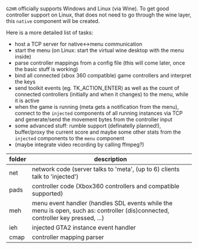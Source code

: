 `G2HR` officially supports Windows and Linux (via Wine). To get good
controller support on Linux, that does not need to go through the wine
layer, this `native` component will be created.

Here is a more detailed list of tasks:
* host a TCP server for native<->menu communication
* start the menu (on Linux: start the virtual wine desktop with the menu
	inside)
* parse controller mappings from a config file (this will come later,
	once the basic stuff is working)
* bind all connected (xbox 360 compatible) game controllers and
	interpret the keys
* send toolkit events (eg. TK_ACTION_ENTER) as well as the count of
	connected controllers (initially and when it changes) to the menu,
	while it is active
* when the game is running (meta gets a notification from the menu),
	connect to the `injected` components of all running instances via
	TCP and generate/send the movement bytes from the controller input
* some advanced stuff: rumble support (definatelly planned!),
	buffer/proxy the current score and maybe some other stats from the
	`injected` components to the `menu` component
* (maybe integrate video recording by calling ffmpeg?)


folder|description
------|-------
net | network code (server talks to 'meta', (up to 6) clients talk to 'injected')
pads | controller code (Xbox360 controllers and compatible supported)
meh | menu event handler (handles SDL events while the menu is open, such as: controller (dis)connected, controller key pressed, ...)
ieh | injected GTA2 instance event handler
cmap | controller mapping parser
